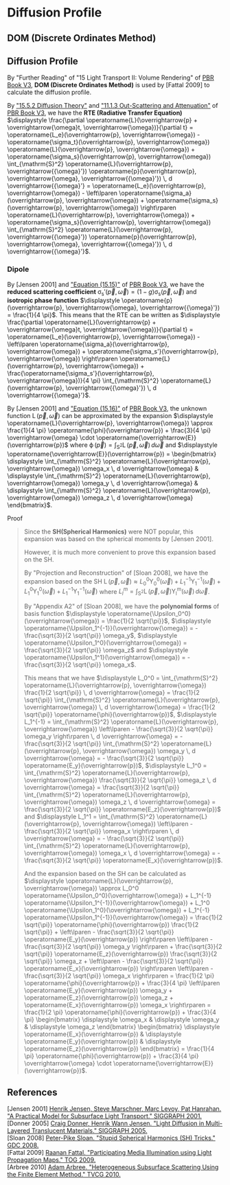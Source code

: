 # Diffusion Profile

## DOM (Discrete Ordinates Method)  

## Diffusion Profile  

By "Further Reading" of "15 Light Transport II: Volume Rendering" of [PBR Book V3](https://www.pbr-book.org/3ed-2018/Light_Transport_II_Volume_Rendering/Further_Reading), **DOM (Discrete Ordinates Method)** is used by \[Fattal 2009\] to calculate the diffusion profile.  

By ["15.5.2 Diffusion Theory"](https://www.pbr-book.org/3ed-2018/Light_Transport_II_Volume_Rendering/Subsurface_Scattering_Using_the_Diffusion_Equation#DiffusionTheory) and ["11.1.3 Out-Scattering and Attenuation"](https://www.pbr-book.org/3ed-2018/Volume_Scattering/Volume_Scattering_Processes#Out-ScatteringandAttenuation) of [PBR Book V3](https://www.pbr-book.org/3ed-2018/contents), we have the **RTE (Radiative Transfer Equation)** $\displaystyle \frac{\partial \operatorname{L}(\overrightarrow{p} + \overrightarrow{\omega}t, \overrightarrow{\omega})}{\partial t} = \operatorname{L_e}(\overrightarrow{p}, \overrightarrow{\omega}) - \operatorname{\sigma_t}(\overrightarrow{p}, \overrightarrow{\omega}) \operatorname{L}(\overrightarrow{p}, \overrightarrow{\omega}) + \operatorname{\sigma_s}(\overrightarrow{p}, \overrightarrow{\omega}) \int_{\mathrm{S}^2} \operatorname{L}(\overrightarrow{p}, \overrightarrow{{\omega}'}) \operatorname{p}(\overrightarrow{p}, \overrightarrow{\omega}, \overrightarrow{{\omega}'}) \, d \overrightarrow{{\omega}'} = \operatorname{L_e}(\overrightarrow{p}, \overrightarrow{\omega}) - \left\lparen \operatorname{\sigma_a}(\overrightarrow{p}, \overrightarrow{\omega}) + \operatorname{\sigma_s}(\overrightarrow{p}, \overrightarrow{\omega}) \right\rparen \operatorname{L}(\overrightarrow{p}, \overrightarrow{\omega}) + \operatorname{\sigma_s}(\overrightarrow{p}, \overrightarrow{\omega}) \int_{\mathrm{S}^2} \operatorname{L}(\overrightarrow{p}, \overrightarrow{{\omega}'}) \operatorname{p}(\overrightarrow{p}, \overrightarrow{\omega}, \overrightarrow{{\omega}'}) \, d \overrightarrow{{\omega}'}$.  

### Dipole

By \[Jensen 2001\] and ["Equation \(15.15\)"](https://www.pbr-book.org/3ed-2018/Light_Transport_II_Volume_Rendering/Subsurface_Scattering_Using_the_Diffusion_Equation#DiffusionTheory) of [PBR Book V3](https://www.pbr-book.org/3ed-2018/contents), we have the **reduced scattering coefficient** $\displaystyle \operatorname{\sigma_s'}(\overrightarrow{p}, \overrightarrow{\omega}) = (1 - g) \operatorname{\sigma_s}(\overrightarrow{p}, \overrightarrow{\omega})$ and **isotropic phase function** $\displaystyle \operatorname{p}(\overrightarrow{p}, \overrightarrow{\omega}, \overrightarrow{{\omega}'}) = \frac{1}{4 \pi}$. This means that the RTE can be written as $\displaystyle \frac{\partial \operatorname{L}(\overrightarrow{p} + \overrightarrow{\omega}t, \overrightarrow{\omega})}{\partial t} = \operatorname{L_e}(\overrightarrow{p}, \overrightarrow{\omega}) - \left\lparen \operatorname{\sigma_a}(\overrightarrow{p}, \overrightarrow{\omega}) + \operatorname{\sigma_s'}(\overrightarrow{p}, \overrightarrow{\omega}) \right\rparen \operatorname{L}(\overrightarrow{p}, \overrightarrow{\omega}) + \frac{\operatorname{\sigma_s'}(\overrightarrow{p}, \overrightarrow{\omega})}{4 \pi} \int_{\mathrm{S}^2} \operatorname{L}(\overrightarrow{p}, \overrightarrow{{\omega}'}) \, d \overrightarrow{{\omega}'}$.  

By \[Jensen 2001\] and ["Equation \(15.16\)"](https://www.pbr-book.org/3ed-2018/Light_Transport_II_Volume_Rendering/Subsurface_Scattering_Using_the_Diffusion_Equation#DiffusionTheory) of [PBR Book V3](https://www.pbr-book.org/3ed-2018/contents), the unknown function $\displaystyle \operatorname{L}(\overrightarrow{p}, \overrightarrow{\omega})$ can be approximated by the expansion $\displaystyle \operatorname{L}(\overrightarrow{p}, \overrightarrow{\omega}) \approx \frac{1}{4 \pi} \operatorname{\phi}(\overrightarrow{p}) + \frac{3}{4 \pi} \overrightarrow{\omega} \cdot \operatorname{\overrightarrow{E}}(\overrightarrow{p})$ where $\displaystyle \operatorname{\phi}(\overrightarrow{p}) = \int_{\mathrm{S}^2} \operatorname{L}(\overrightarrow{p}, \overrightarrow{\omega}) \, d \overrightarrow{\omega}$ and $\displaystyle \operatorname{\overrightarrow{E}}(\overrightarrow{p}) = \begin{bmatrix} \displaystyle \int_{\mathrm{S}^2} \operatorname{L}(\overrightarrow{p}, \overrightarrow{\omega}) \omega_x \, d \overrightarrow{\omega} & \displaystyle \int_{\mathrm{S}^2} \operatorname{L}(\overrightarrow{p}, \overrightarrow{\omega}) \omega_y \, d \overrightarrow{\omega} & \displaystyle \int_{\mathrm{S}^2} \operatorname{L}(\overrightarrow{p}, \overrightarrow{\omega}) \omega_z \, d \overrightarrow{\omega} \end{bmatrix}$.  

Proof  

> Since the **SH(Spherical Harmonics)** were NOT popular, this expansion was based on the spherical moments by \[Jensen 2001\].  
> 
> However, it is much more convenient to prove this expansion based on the SH.  
>  
> By "Projection and Reconstruction" of \[Sloan 2008\], we have the expansion based on the SH $\displaystyle \operatorname{L}(\overrightarrow{p}, \overrightarrow{\omega}) \approx L_0^0 \operatorname{\Upsilon_0^0}(\overrightarrow{\omega}) + L_1^{-1} \operatorname{\Upsilon_1^{-1}}(\overrightarrow{\omega}) + L_1^0 \operatorname{\Upsilon_1^0}(\overrightarrow{\omega}) + L_1^{-1} \operatorname{\Upsilon_1^{-1}}(\overrightarrow{\omega})$ where $\displaystyle L_l^m = \int_{\mathrm{S}^2} \operatorname{L}(\overrightarrow{p}, \overrightarrow{\omega}) \operatorname{\Upsilon_l^m}(\overrightarrow{\omega}) \, d \overrightarrow{\omega}$.  
>  
> By "Appendix A2" of \[Sloan 2008\], we have the **polynomial forms** of basis function $\displaystyle \operatorname{\Upsilon_0^0}(\overrightarrow{\omega}) = \frac{1}{2 \sqrt{\pi}}$, $\displaystyle \operatorname{\Upsilon_1^{-1}}(\overrightarrow{\omega}) = - \frac{\sqrt{3}}{2 \sqrt{\pi}} \omega_y$, $\displaystyle \operatorname{\Upsilon_1^0}(\overrightarrow{\omega}) = \frac{\sqrt{3}}{2 \sqrt{\pi}} \omega_z$ and $\displaystyle \operatorname{\Upsilon_1^1}(\overrightarrow{\omega}) = - \frac{\sqrt{3}}{2 \sqrt{\pi}} \omega_x$.  
>  
> This means that we have $\displaystyle L_0^0 = \int_{\mathrm{S}^2} \operatorname{L}(\overrightarrow{p}, \overrightarrow{\omega}) \frac{1}{2 \sqrt{\pi}} \, d \overrightarrow{\omega} = \frac{1}{2 \sqrt{\pi}} \int_{\mathrm{S}^2} \operatorname{L}(\overrightarrow{p}, \overrightarrow{\omega}) \, d \overrightarrow{\omega} = \frac{1}{2 \sqrt{\pi}} \operatorname{\phi}(\overrightarrow{p})$, $\displaystyle L_1^{-1} = \int_{\mathrm{S}^2} \operatorname{L}(\overrightarrow{p}, \overrightarrow{\omega}) \left\lparen - \frac{\sqrt{3}}{2 \sqrt{\pi}} \omega_y \right\rparen \, d \overrightarrow{\omega} = - \frac{\sqrt{3}}{2 \sqrt{\pi}} \int_{\mathrm{S}^2} \operatorname{L}(\overrightarrow{p}, \overrightarrow{\omega}) \omega_y \, d \overrightarrow{\omega} = - \frac{\sqrt{3}}{2 \sqrt{\pi}} \operatorname{E_y}(\overrightarrow{p})$, $\displaystyle L_1^0 = \int_{\mathrm{S}^2} \operatorname{L}(\overrightarrow{p}, \overrightarrow{\omega}) \frac{\sqrt{3}}{2 \sqrt{\pi}} \omega_z \, d \overrightarrow{\omega} = \frac{\sqrt{3}}{2 \sqrt{\pi}} \int_{\mathrm{S}^2} \operatorname{L}(\overrightarrow{p}, \overrightarrow{\omega}) \omega_z \, d \overrightarrow{\omega} = \frac{\sqrt{3}}{2 \sqrt{\pi}} \operatorname{E_z}(\overrightarrow{p})$ and $\displaystyle L_1^1 = \int_{\mathrm{S}^2} \operatorname{L}(\overrightarrow{p}, \overrightarrow{\omega}) \left\lparen - \frac{\sqrt{3}}{2 \sqrt{\pi}} \omega_x \right\rparen \, d \overrightarrow{\omega} = - \frac{\sqrt{3}}{2 \sqrt{\pi}} \int_{\mathrm{S}^2} \operatorname{L}(\overrightarrow{p}, \overrightarrow{\omega}) \omega_x \, d \overrightarrow{\omega} = - \frac{\sqrt{3}}{2 \sqrt{\pi}} \operatorname{E_x}(\overrightarrow{p})$.  
>  
> And the expansion based on the SH can be calculated as $\displaystyle \operatorname{L}(\overrightarrow{p}, \overrightarrow{\omega}) \approx L_0^0 \operatorname{\Upsilon_0^0}(\overrightarrow{\omega}) + L_1^{-1} \operatorname{\Upsilon_1^{-1}}(\overrightarrow{\omega}) + L_1^0 \operatorname{\Upsilon_1^0}(\overrightarrow{\omega}) + L_1^{-1} \operatorname{\Upsilon_1^{-1}}(\overrightarrow{\omega}) = \frac{1}{2 \sqrt{\pi}} \operatorname{\phi}(\overrightarrow{p}) \frac{1}{2 \sqrt{\pi}} + \left\lparen - \frac{\sqrt{3}}{2 \sqrt{\pi}} \operatorname{E_y}(\overrightarrow{p}) \right\rparen \left\lparen - \frac{\sqrt{3}}{2 \sqrt{\pi}} \omega_y \right\rparen + \frac{\sqrt{3}}{2 \sqrt{\pi}} \operatorname{E_z}(\overrightarrow{p}) \frac{\sqrt{3}}{2 \sqrt{\pi}} \omega_z + \left\lparen - \frac{\sqrt{3}}{2 \sqrt{\pi}} \operatorname{E_x}(\overrightarrow{p}) \right\rparen \left\lparen - \frac{\sqrt{3}}{2 \sqrt{\pi}} \omega_x \right\rparen = \frac{1}{2 \pi} \operatorname{\phi}(\overrightarrow{p}) + \frac{3}{4 \pi} \left\lparen \operatorname{E_y}(\overrightarrow{p}) \omega_y + \operatorname{E_z}(\overrightarrow{p}) \omega_z + \operatorname{E_x}(\overrightarrow{p}) \omega_x \right\rparen = \frac{1}{2 \pi} \operatorname{\phi}(\overrightarrow{p}) + \frac{3}{4 \pi} \begin{bmatrix} \displaystyle \omega_x & \displaystyle \omega_y & \displaystyle \omega_z \end{bmatrix} \begin{bmatrix} \displaystyle \operatorname{E_x}(\overrightarrow{p}) & \displaystyle \operatorname{E_y}(\overrightarrow{p}) & \displaystyle \operatorname{E_z}(\overrightarrow{p}) \end{bmatrix} = \frac{1}{4 \pi} \operatorname{\phi}(\overrightarrow{p}) + \frac{3}{4 \pi} \overrightarrow{\omega} \cdot \operatorname{\overrightarrow{E}}(\overrightarrow{p})$.  
>  

## References  
\[Jensen 2001\] [Henrik Jensen, Steve Marschner, Marc Levoy, Pat Hanrahan. "A Practical Model for Subsurface Light Transport." SIGGRAPH 2001.](http://www.graphics.stanford.edu/papers/bssrdf/)  
\[Donner 2005\] [Craig Donner, Henrik Wann Jensen. "Light Diffusion in Multi-Layered Translucent Materials." SIGGRAPH 2005.](http://graphics.ucsd.edu/~henrik/papers/layered/)  
\[Sloan 2008\] [Peter-Pike Sloan. "Stupid Spherical Harmonics (SH) Tricks." GDC 2008.](http://www.ppsloan.org/publications/StupidSH36.pdf)  
\[Fattal 2009\] [Raanan Fattal. "Participating Media Illumination using Light Propagation Maps." TOG 2009.](https://www.cs.huji.ac.il/w~raananf/projects/lpm/)  
\[Arbree 2010\] [Adam Arbree. "Heterogeneous Subsurface Scattering Using the Finite Element Method." TVCG 2010.](https://www.cs.cornell.edu/%7Earbree/)  
